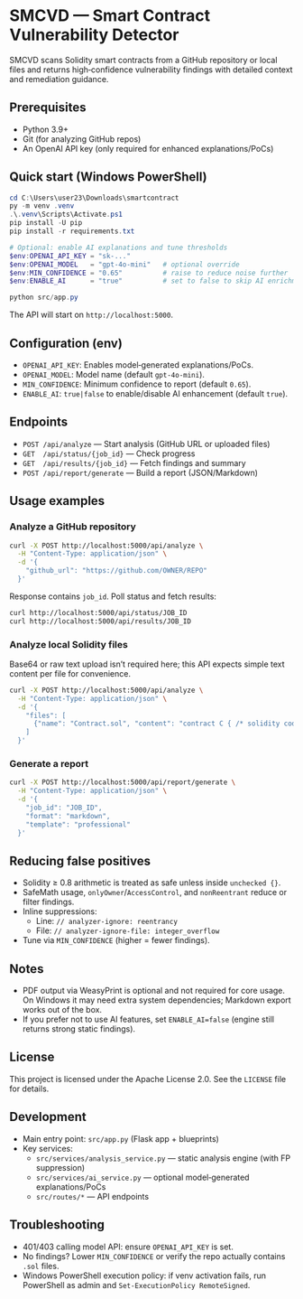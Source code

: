 # SMCVD — Smart Contract Vulnerability Detector

SMCVD scans Solidity smart contracts from a GitHub repository or local files and returns high‑confidence vulnerability findings with detailed context and remediation guidance.

## Prerequisites
- Python 3.9+
- Git (for analyzing GitHub repos)
- An OpenAI API key (only required for enhanced explanations/PoCs)

## Quick start (Windows PowerShell)
```powershell
cd C:\Users\user23\Downloads\smartcontract
py -m venv .venv
.\.venv\Scripts\Activate.ps1
pip install -U pip
pip install -r requirements.txt

# Optional: enable AI explanations and tune thresholds
$env:OPENAI_API_KEY = "sk-..."
$env:OPENAI_MODEL   = "gpt-4o-mini"   # optional override
$env:MIN_CONFIDENCE = "0.65"          # raise to reduce noise further
$env:ENABLE_AI      = "true"          # set to false to skip AI enrichment

python src/app.py
```

The API will start on `http://localhost:5000`.

## Configuration (env)
- `OPENAI_API_KEY`: Enables model‑generated explanations/PoCs.
- `OPENAI_MODEL`: Model name (default `gpt-4o-mini`).
- `MIN_CONFIDENCE`: Minimum confidence to report (default `0.65`).
- `ENABLE_AI`: `true|false` to enable/disable AI enhancement (default `true`).

## Endpoints
- `POST /api/analyze` — Start analysis (GitHub URL or uploaded files)
- `GET  /api/status/{job_id}` — Check progress
- `GET  /api/results/{job_id}` — Fetch findings and summary
- `POST /api/report/generate` — Build a report (JSON/Markdown)

## Usage examples

### Analyze a GitHub repository
```bash
curl -X POST http://localhost:5000/api/analyze \
  -H "Content-Type: application/json" \
  -d '{
    "github_url": "https://github.com/OWNER/REPO"
  }'
```
Response contains `job_id`. Poll status and fetch results:
```bash
curl http://localhost:5000/api/status/JOB_ID
curl http://localhost:5000/api/results/JOB_ID
```

### Analyze local Solidity files
Base64 or raw text upload isn’t required here; this API expects simple text content per file for convenience.
```bash
curl -X POST http://localhost:5000/api/analyze \
  -H "Content-Type: application/json" \
  -d '{
    "files": [
      {"name": "Contract.sol", "content": "contract C { /* solidity code */ }"}
    ]
  }'
```

### Generate a report
```bash
curl -X POST http://localhost:5000/api/report/generate \
  -H "Content-Type: application/json" \
  -d '{
    "job_id": "JOB_ID",
    "format": "markdown",
    "template": "professional"
  }'
```

## Reducing false positives
- Solidity ≥ 0.8 arithmetic is treated as safe unless inside `unchecked {}`.
- SafeMath usage, `onlyOwner`/`AccessControl`, and `nonReentrant` reduce or filter findings.
- Inline suppressions:
  - Line: `// analyzer-ignore: reentrancy`
  - File: `// analyzer-ignore-file: integer_overflow`
- Tune via `MIN_CONFIDENCE` (higher = fewer findings).

## Notes
- PDF output via WeasyPrint is optional and not required for core usage. On Windows it may need extra system dependencies; Markdown export works out of the box.
- If you prefer not to use AI features, set `ENABLE_AI=false` (engine still returns strong static findings).

## License
This project is licensed under the Apache License 2.0. See the `LICENSE` file for details.

## Development
- Main entry point: `src/app.py` (Flask app + blueprints)
- Key services:
  - `src/services/analysis_service.py` — static analysis engine (with FP suppression)
  - `src/services/ai_service.py` — optional model‑generated explanations/PoCs
  - `src/routes/*` — API endpoints

## Troubleshooting
- 401/403 calling model API: ensure `OPENAI_API_KEY` is set.
- No findings? Lower `MIN_CONFIDENCE` or verify the repo actually contains `.sol` files.
- Windows PowerShell execution policy: if venv activation fails, run PowerShell as admin and `Set-ExecutionPolicy RemoteSigned`.

